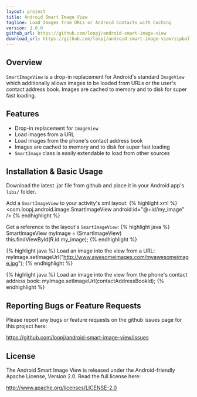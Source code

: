 ```yaml
---
layout: project
title: Android Smart Image View
tagline: Load Images from URLs or Android Contacts with Caching
version: 1.0.0
github_url: https://github.com/loopj/android-smart-image-view
download_url: https://github.com/loopj/android-smart-image-view/zipball/android-smart-image-view-1.0.0.jar
---
```



Overview
--------
`SmartImageView` is a drop-in replacement for Android's standard `ImageView`
which additionally allows images to be loaded from URLs or the user's contact
address book. Images are cached to memory and to disk for super fast loading.


Features
--------
- Drop-in replacement for `ImageView`
- Load images from a URL
- Load images from the phone's contact address book
- Images are cached to memory and to disk for super fast loading
- `SmartImage` class is easily extendable to load from other sources


Installation & Basic Usage
--------------------------
Download the latest .jar file from github and place it in your Android app's
`libs/` folder.

Add a `SmartImageView` to your activity's xml layout:
{% highlight xml %}
<com.loopj.android.image.SmartImageView
    android:id="@+id/my_image" />
{% endhighlight %}

Get a reference to the layout's `SmartImageView`:
{% highlight java %}
SmartImageView myImage = (SmartImageView) this.findViewById(R.id.my_image);
{% endhighlight %}

{% highlight java %}
Load an image into the view from a URL:
myImage.setImageUrl("http://www.awesomeimages.com/myawesomeimage.jpg");
{% endhighlight %}

{% highlight java %}
Load an image into the view from the phone's contact address book:
myImage.setImageUrl(contactAddressBookId);
{% endhighlight %}


Reporting Bugs or Feature Requests
----------------------------------
Please report any bugs or feature requests on the github issues page for this
project here:

<https://github.com/loopj/android-smart-image-view/issues>


License
-------
The Android Smart Image View is released under the Android-friendly
Apache License, Version 2.0. Read the full license here:

<http://www.apache.org/licenses/LICENSE-2.0>
